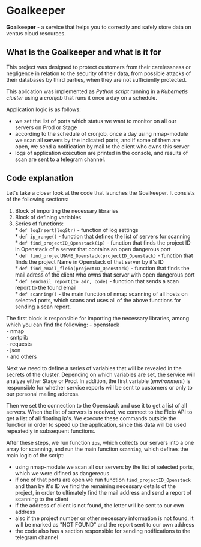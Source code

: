 
# Goalkeeper

**Goalkeeper** - a service that helps you to correctly and safely store data on ventus cloud resources. 

## What is the Goalkeeper and what is it for

This project was designed to protect customers from their carelessness or negligence in relation to the security of their data, from possible attacks of their databases by third parties,
when they are not sufficiently protected.

This aplication was implemented as *Python script* running in a *Kubernetis cluster* using a *cronjob* that runs it once a day on a schedule.  

Application logic is as follows:

* we set the list of ports which status we want to monitor on all our servers on Prod or Stage    
* according to the schedule of cronjob, once a day using nmap-module we scan all servers by the indicated ports, and if some of them are open, we send a notification by mail to the client who owns this server    
* logs of application execution are printed in the console, and results of scan are sent to a telegram channel.  

## Code explanation

Let's take a closer look at the code that launches the Goalkeeper. It consists of the following sections: 

1. Block of importing the necessary libraries
2. Block of defining variables  
3. Series of functions:  
        * `def logInsert(logStr)` - function of log settings  
        * `def ip_range()` - function that defines the list of servers for scanning  
        * `def find_projectID_Openstack(ip)` - function that finds the project ID in Openstack of a server that contains an open dangerous port  
        * `def find_projectNAME_Openstack(projectID_Openstack)` - function that finds the project Name in Openstack of that server by it's ID   
        * `def find_email_fleio(projectID_Openstack)` - function that finds the mail adress of the client who owns that server with open dangerous port  
        * `def sendmail_report(to_adr, code)` - function that sends a scan report to the found email   
        * `def scanning()` - the main function of nmap scanning of all hosts on selected ports, which scans and uses all of the above functions for sending a scan report.  
        

The first block is responsible for importing the necessary libraries, among which you can find the following:
        - openstack  
        - nmap  
        - smtplib  
        - requests  
        - json  
        - and others  

Next we need to define a series of variables that will be revealed in the secrets of the cluster. Depending on which variables are set, the service will analyze either Stage or Prod. In addition, the first variable (*environment*) is responsible for whether service reports will be sent to customers or only to our personal mailing address.

Then we set the connection to the Openstack and use it to get a list of all servers. When the list of servers is received, we connect to the Fleio API to get a list of all floating ip's. We execute these commands outside the function in order to speed up the application, since this data will be used repeatedly in subsequent functions.  

After these steps, we run function `ips`, which collects our servers into a one array for scanning, and run the main function `scanning`, which defines the main logic of the script:  
* using nmap-module we scan all our servers by the list of selected ports, which we were difined as dangereous  
* if one of that ports are open we run function `find_projectID_Openstack` and than by it's ID we find the remaining necessary details of the project, in order to ultimately find the mail address and send a report of scanning to the client  
* if the address of client is not found, the letter will be sent to our own address  
* also if the project number or other necessary information is not found, it will be marked as "NOT FOUND" and the report sent to our own address  
* the code also has a section responsible for sending notifications to the telegram channel  